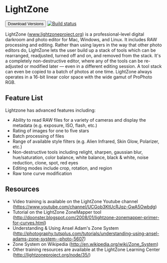 # LightZone
<Button color="primary" href="https://github.com/ktgw0316/LightZone/releases" size="lg">Download Versions</Button>
[![Build status](https://ci.appveyor.com/api/projects/status/github/ktgw0316/LightZone?branch=testing?svg=true)](https://ci.appveyor.com/project/ktgw0316/lightzone/branch/testing)

LightZone (www.lightzoneproject.org) is a professional-level digital darkroom and photo editor for Mac, Windows, and Linux. It includes RAW processing and editing. Rather than using layers in the way that other photo editors do, LightZone lets the user build up a stack of tools which can be rearranged, readjusted, turned off and on, and removed  from the stack.  It's a completely non-destructive editor, where any of the tools can be re-adjusted or modified later — even in a different editing session. A tool stack can even be copied to a batch of photos at one time. LightZone always operates in a 16-bit linear color space with the wide gamut of ProPhoto RGB.

## Feature List
Lightzone has advanced features including:

* Ability to read RAW files for a variety of cameras and display the metadata (e.g. exposure, ISO, flash, etc.)
* Rating of images for one to five stars
* Batch processing of files
* Range of available style filters (e.g. Alien Infrared, Skin Glow, Polarizer, etc.)
* Non-destructive tools including relight, sharpen, gaussian blur, hue/saturation, color balance, white balance, black & white, noise reduction, clone, spot, red eyes
* Editing modes include crop, rotation, and region
* Raw tone curve modification


## Resources
* Video training is available on the LightZone Youtube channel (https://www.youtube.com/channel/UCGob3KtUcRJqz-GwA5Owbdg)
* Tutorial on the LightZone ZoneMapper tool (http://doonster.blogspot.com/2008/01/lightzone-zonemapper-primer-for-curves.html)
* Understanding & Using Ansel Adam's Zone System (http://photography.tutsplus.com/tutorials/understanding-using-ansel-adams-zone-system--photo-5607)
* Zone System on Wikipedia (http://en.wikipedia.org/wiki/Zone_System)
* Other training resources are available at the LightZone Learning Center (http://lightzoneproject.org/node/35/)
